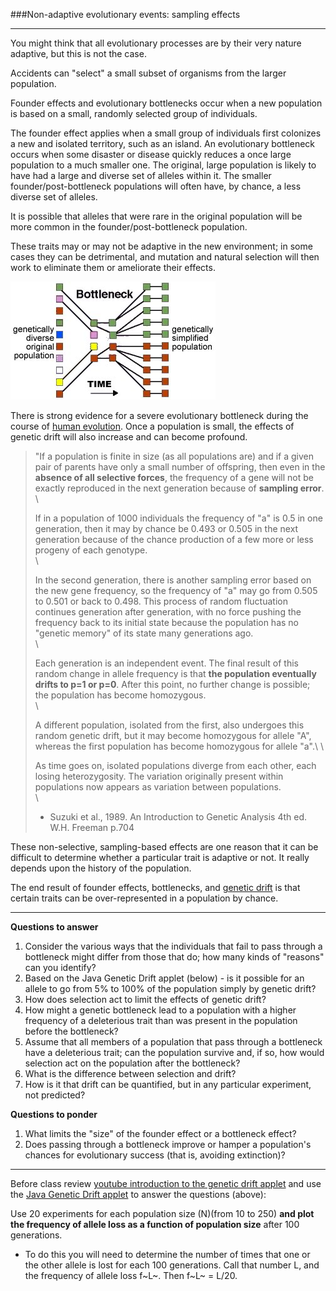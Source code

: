 ###Non-adaptive evolutionary events: sampling effects

*****

You might think that all evolutionary processes are by their very nature adaptive, but 
this is not the case.

Accidents can "select" a small subset of organisms from the larger population.

Founder effects and evolutionary bottlenecks occur when a new population is based on a 
small, randomly selected group of individuals.

The founder effect applies when a small group of individuals first colonizes a new and 
isolated territory, such as an island. An evolutionary bottleneck occurs when some 
disaster or disease quickly reduces a once large population to a much smaller one. 
The original, large population is likely to have had a large and diverse set of alleles 
within it. The smaller founder/post-bottleneck populations will often have, by chance, 
a less diverse set of alleles. 

It is possible that alleles that were rare in the original population will be more 
common in the founder/post-bottleneck population. 

These traits may or may not be adaptive in the new environment; in some cases they 
can be detrimental, and mutation and natural selection will then work to eliminate 
them or ameliorate their effects.

![*Figure: Genetic bottleneck*](./img/bottleneck.jpg)

There is strong evidence for a severe evolutionary bottleneck during the course of 
[human evolution](http://www.dubage.com/API/ThePolymath/1.1/ThePolymath0701ebam.html). 
Once a population is small, the effects of genetic drift will also increase and can 
become profound.

> "If a population is finite in size (as all populations are) and if a given pair of parents have only a small number of offspring, then even in the **absence of all selective forces**, the frequency of a gene will not be exactly reproduced in the next generation because of **sampling error**.\
>\ 
>
> If in a population of 1000 individuals the frequency of "a" is 0.5 in one generation, then it may by chance be 0.493 or 0.505 in the next generation because of the chance production of a few more or less progeny of each genotype.\
> \
>
> In the second generation, there is another sampling error based on the new gene frequency, so the frequency of "a" may go from 0.505 to 0.501 or back to 0.498. This process of random fluctuation continues generation after generation, with no force pushing the frequency back to its initial state because the population has no "genetic memory" of its state many generations ago.\
>\
>
> Each generation is an independent event. The final result of this random change in allele frequency is that **the population eventually drifts to p=1 or p=0**.  After this point, no further change is possible; the population has become homozygous.\
>\
>
> A different population, isolated from the first, also undergoes this random genetic drift, but it may become homozygous for allele "A", whereas the first population has become homozygous for allele "a".\ 
>\
>
> As time goes on, isolated populations diverge from each other, each losing heterozygosity. The variation originally present within populations now appears as variation between populations.\
>\
>
> - Suzuki et al., 1989. An Introduction to Genetic Analysis 4th ed. W.H. Freeman p.704

These non-selective, sampling-based effects are one reason that it can be difficult 
to determine whether a particular trait is adaptive or not. It really depends upon 
the history of the population.

The end result of founder effects, bottlenecks, and [genetic drift](http://www.talkorigins.org/faqs/genetic-drift.html) 
is that certain traits can be over-represented in a population by chance. 

*****

**Questions to answer**

1. Consider the various ways that the individuals that fail to pass through a bottleneck might differ from those that do; how many kinds of "reasons" can you identify?
2. Based on the Java Genetic Drift applet (below) - is it possible for an allele to go from 5% to 100% of the population simply by genetic drift?
3. How does selection act to limit the effects of genetic drift?
4. How might a genetic bottleneck lead to a population with a higher frequency of a deleterious trait than was present in the population before the bottleneck? 
5. Assume that all members of a population that pass through a bottleneck have a deleterious trait; can the population survive and, if so, how would selection act on the population after the bottleneck?
6. What is the difference between selection and drift? 
7. How is it that drift can be quantified, but in any particular experiment, not predicted?

**Questions to ponder**

1. What limits the "size" of the founder effect or a bottleneck effect?
2. Does passing through a bottleneck improve or hamper a population's chances for evolutionary success (that is, avoiding extinction)?

*****

Before class review [youtube introduction to the genetic drift applet](http://www.youtube.com/watch?v=B5M_C8gBvYo) and
use the [Java Genetic Drift applet](http://darwin.eeb.uconn.edu/simulations/jdk1.0/drift.html) to answer the questions (above): 

Use 20 experiments for each population size (N)(from 10 to 250) **and plot the frequency of allele loss as a function of population size** after 100 generations. 

- To do this you will need to determine the number of times that one or the other allele is lost for each 100 generations.  Call that number L, and the frequency of allele loss f~L~. Then f~L~ = L/20.   
   
	

 
	





